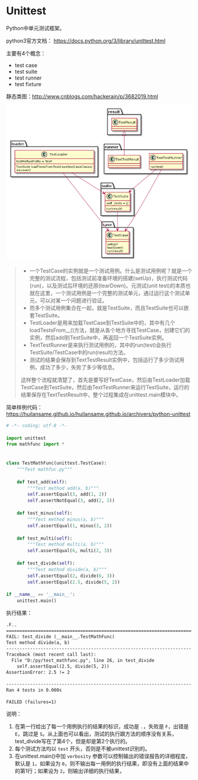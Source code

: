 # Unittest

Python中单元测试框架。

python3官方文档： <https://docs.python.org/3/library/unittest.html>

主要有4个概念：

* test case
* test suite
* test runner
* test fixture

静态类图：<http://www.cnblogs.com/hackerain/p/3682019.html>

![静态类图](./images/class_image.PNG)

> - 一个TestCase的实例就是一个测试用例。什么是测试用例呢？就是一个完整的测试流程，包括测试前准备环境的搭建(setUp)，执行测试代码(run)，以及测试后环境的还原(tearDown)。元测试(unit test)的本质也就在这里，一个测试用例是一个完整的测试单元，通过运行这个测试单元，可以对某一个问题进行验证。
> - 而多个测试用例集合在一起，就是TestSuite，而且TestSuite也可以嵌套TestSuite。
> - TestLoader是用来加载TestCase到TestSuite中的，其中有几个loadTestsFrom__()方法，就是从各个地方寻找TestCase，创建它们的实例，然后add到TestSuite中，再返回一个TestSuite实例。
> - TextTestRunner是来执行测试用例的，其中的run(test)会执行TestSuite/TestCase中的run(result)方法。
> - 测试的结果会保存到TextTestResult实例中，包括运行了多少测试用例，成功了多少，失败了多少等信息。
>
> 这样整个流程就清楚了，首先是要写好TestCase，然后由TestLoader加载TestCase到TestSuite，然后由TextTestRunner来运行TestSuite，运行的结果保存在TextTestResult中，整个过程集成在unittest.main模块中。 

简单样例代码：<https://huilansame.github.io/huilansame.github.io/archivers/python-unittest>

```python
# -*- coding: utf-8 -*-

import unittest
from mathfunc import *


class TestMathFunc(unittest.TestCase):
    """Test mathfuc.py"""

    def test_add(self):
        """Test method add(a, b)"""
        self.assertEqual(3, add(1, 2))
        self.assertNotEqual(3, add(2, 2))

    def test_minus(self):
        """Test method minus(a, b)"""
        self.assertEqual(1, minus(3, 2))

    def test_multi(self):
        """Test method multi(a, b)"""
        self.assertEqual(6, multi(2, 3))

    def test_divide(self):
        """Test method divide(a, b)"""
        self.assertEqual(2, divide(6, 3))
        self.assertEqual(2.5, divide(5, 2))

if __name__ == '__main__':
    unittest.main()
```

执行结果：

```shell
.F..
======================================================================
FAIL: test_divide (__main__.TestMathFunc)
Test method divide(a, b)
----------------------------------------------------------------------
Traceback (most recent call last):
  File "D:/py/test_mathfunc.py", line 26, in test_divide
    self.assertEqual(2.5, divide(5, 2))
AssertionError: 2.5 != 2

----------------------------------------------------------------------
Ran 4 tests in 0.000s

FAILED (failures=1)
```

说明：

1. 在第一行给出了每一个用例执行的结果的标识，成功是 `.`，失败是 `F`，出错是 `E`，跳过是 `S`。从上面也可以看出，测试的执行跟方法的顺序没有关系，test_divide写在了第4个，但是却是第2个执行的。
2. 每个测试方法均以 `test` 开头，否则是不被unittest识别的。
3. 在unittest.main()中加 `verbosity` 参数可以控制输出的错误报告的详细程度，默认是 `1`，如果设为 `0`，则不输出每一用例的执行结果，即没有上面的结果中的第1行；如果设为 `2`，则输出详细的执行结果，

